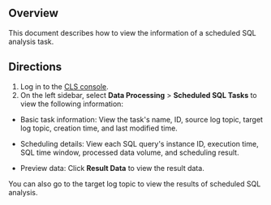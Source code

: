 ## Overview

This document describes how to view the information of a scheduled SQL analysis task.

## Directions

1. Log in to the [CLS console](https://console.cloud.tencent.com/cls/overview).
2. On the left sidebar, select **Data Processing** > **Scheduled SQL  Tasks** to view the following information:
 - Basic task information: View the task's name, ID, source log topic, target log topic, creation time, and last modified time.

 - Scheduling details: View each SQL query's instance ID, execution time, SQL time window, processed data volume, and scheduling result.

 - Preview data: Click **Result Data** to view the result data.


You can also go to the target log topic to view the results of scheduled SQL analysis.
